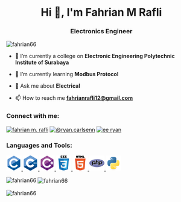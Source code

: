 <h1 align="center">Hi 👋, I'm Fahrian M Rafli</h1>
<h3 align="center">Electronics Engineer</h3>

<p align="left"> <img src="https://komarev.com/ghpvc/?username=fahrian66&label=Profile%20views&color=0e75b6&style=flat" alt="fahrian66" /> </p>

- 🔭 I’m currently a college on **Electronic Engineering Polytechnic Institute of Surabaya**

- 🌱 I’m currently learning **Modbus Protocol**

- 💬 Ask me about **Electrical**

- 📫 How to reach me **fahrianrafli12@gmail.com**

<h3 align="left">Connect with me:</h3>
<p align="left">
<a href="https://linkedin.com/in/fahrian m. rafli" target="blank"><img align="center" src="https://raw.githubusercontent.com/rahuldkjain/github-profile-readme-generator/master/src/images/icons/Social/linked-in-alt.svg" alt="fahrian m. rafli" height="30" width="40" /></a>
<a href="https://instagram.com/@ryan.carlsenn" target="blank"><img align="center" src="https://raw.githubusercontent.com/rahuldkjain/github-profile-readme-generator/master/src/images/icons/Social/instagram.svg" alt="@ryan.carlsenn" height="30" width="40" /></a>
<a href="https://www.youtube.com/c/ee ryan" target="blank"><img align="center" src="https://raw.githubusercontent.com/rahuldkjain/github-profile-readme-generator/master/src/images/icons/Social/youtube.svg" alt="ee ryan" height="30" width="40" /></a>
</p>

<h3 align="left">Languages and Tools:</h3>
<p align="left"> <a href="https://www.cprogramming.com/" target="_blank" rel="noreferrer"> <img src="https://raw.githubusercontent.com/devicons/devicon/master/icons/c/c-original.svg" alt="c" width="40" height="40"/> </a> <a href="https://www.w3schools.com/cpp/" target="_blank" rel="noreferrer"> <img src="https://raw.githubusercontent.com/devicons/devicon/master/icons/cplusplus/cplusplus-original.svg" alt="cplusplus" width="40" height="40"/> </a> <a href="https://www.w3schools.com/cs/" target="_blank" rel="noreferrer"> <img src="https://raw.githubusercontent.com/devicons/devicon/master/icons/csharp/csharp-original.svg" alt="csharp" width="40" height="40"/> </a> <a href="https://www.w3schools.com/css/" target="_blank" rel="noreferrer"> <img src="https://raw.githubusercontent.com/devicons/devicon/master/icons/css3/css3-original-wordmark.svg" alt="css3" width="40" height="40"/> </a> <a href="https://www.w3.org/html/" target="_blank" rel="noreferrer"> <img src="https://raw.githubusercontent.com/devicons/devicon/master/icons/html5/html5-original-wordmark.svg" alt="html5" width="40" height="40"/> </a> <a href="https://www.php.net" target="_blank" rel="noreferrer"> <img src="https://raw.githubusercontent.com/devicons/devicon/master/icons/php/php-original.svg" alt="php" width="40" height="40"/> </a> <a href="https://www.python.org" target="_blank" rel="noreferrer"> <img src="https://raw.githubusercontent.com/devicons/devicon/master/icons/python/python-original.svg" alt="python" width="40" height="40"/> </a> </p>

<p><img align="left" src="https://github-readme-stats.vercel.app/api/top-langs?username=fahrian66&show_icons=true&locale=en&layout=compact" alt="fahrian66" /></p>

<p>&nbsp;<img align="center" src="https://github-readme-stats.vercel.app/api?username=fahrian66&show_icons=true&locale=en" alt="fahrian66" /></p>

<p><img align="center" src="https://github-readme-streak-stats.herokuapp.com/?user=fahrian66&" alt="fahrian66" /></p>
